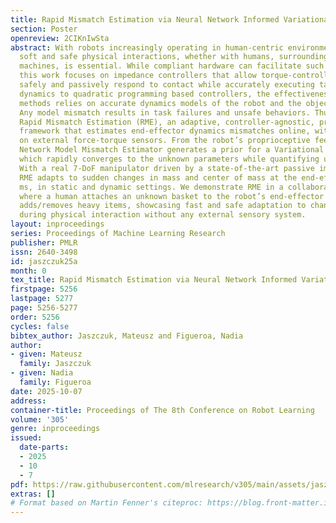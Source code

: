 ```yaml
---
title: Rapid Mismatch Estimation via Neural Network Informed Variational Inference
section: Poster
openreview: 2CIKnIwSta
abstract: With robots increasingly operating in human-centric environments, ensuring
  soft and safe physical interactions, whether with humans, surroundings, or other
  machines, is essential. While compliant hardware can facilitate such interactions,
  this work focuses on impedance controllers that allow torque-controlled robots to
  safely and passively respond to contact while accurately executing tasks. From inverse
  dynamics to quadratic programming based controllers, the effectiveness of these
  methods relies on accurate dynamics models of the robot and the object it manipulates.
  Any model mismatch results in task failures and unsafe behaviors. Thus, we introduce
  Rapid Mismatch Estimation (RME), an adaptive, controller-agnostic, probabilistic
  framework that estimates end-effector dynamics mismatches online, without relying
  on external force-torque sensors. From the robot’s proprioceptive feedback, a Neural
  Network Model Mismatch Estimator generates a prior for a Variational Inference solver,
  which rapidly converges to the unknown parameters while quantifying uncertainty.
  With a real 7-DoF manipulator driven by a state-of-the-art passive impedance controller,
  RME adapts to sudden changes in mass and center of mass at the end-effector in $\sim400$
  ms, in static and dynamic settings. We demonstrate RME in a collaborative scenario
  where a human attaches an unknown basket to the robot’s end-effector and dynamically
  adds/removes heavy items, showcasing fast and safe adaptation to changing dynamics
  during physical interaction without any external sensory system.
layout: inproceedings
series: Proceedings of Machine Learning Research
publisher: PMLR
issn: 2640-3498
id: jaszczuk25a
month: 0
tex_title: Rapid Mismatch Estimation via Neural Network Informed Variational Inference
firstpage: 5256
lastpage: 5277
page: 5256-5277
order: 5256
cycles: false
bibtex_author: Jaszczuk, Mateusz and Figueroa, Nadia
author:
- given: Mateusz
  family: Jaszczuk
- given: Nadia
  family: Figueroa
date: 2025-10-07
address:
container-title: Proceedings of The 8th Conference on Robot Learning
volume: '305'
genre: inproceedings
issued:
  date-parts:
  - 2025
  - 10
  - 7
pdf: https://raw.githubusercontent.com/mlresearch/v305/main/assets/jaszczuk25a/jaszczuk25a.pdf
extras: []
# Format based on Martin Fenner's citeproc: https://blog.front-matter.io/posts/citeproc-yaml-for-bibliographies/
---
```

